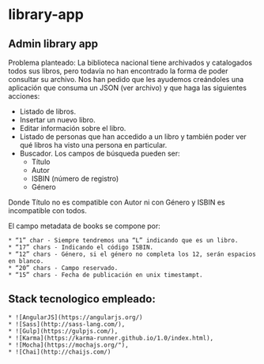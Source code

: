 # library-app
## Admin library app

Problema planteado: La biblioteca nacional tiene archivados y catalogados todos sus libros, pero todavía no han encontrado la forma de poder consultar su archivo. Nos han pedido que les ayudemos creándoles una aplicación que consuma un JSON (ver archivo) y que haga las siguientes acciones:

* Listado de libros.
* Insertar un nuevo libro.
* Editar información sobre el libro.
* Listado de personas que han accedido a un libro y también poder ver qué libros ha visto una persona en particular.
* Buscador. Los campos de búsqueda pueden ser:
    * Título
    * Autor
    * ISBIN (número de registro)
    * Género

Donde Título no es compatible con Autor ni con Género y ISBIN es incompatible con todos.

El campo metadata de books se compone por:

    * “1” char - Siempre tendremos una “L” indicando que es un libro.
    * “17” chars - Indicando el código ISBIN.
    * “12” chars - Género, si el género no completa los 12, serán espacios en blanco.
    * “20” chars - Campo reservado.
    * “15” chars - Fecha de publicación en unix timestampt.

## Stack tecnologico empleado:
    * ![AngularJS](https://angularjs.org/)
    * ![Sass](http://sass-lang.com/),
    * ![Gulp](https://gulpjs.com/),
    * ![Karma](https://karma-runner.github.io/1.0/index.html),
    * ![Mocha](https://mochajs.org/"),
    * ![Chai](http://chaijs.com/)